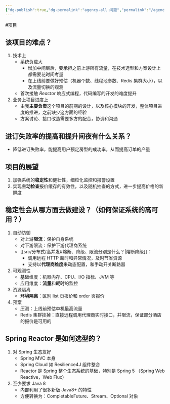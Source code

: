 ```yaml
---
{"dg-publish":true,"dg-permalink":"agency-all 问题","permalink":"/agency-all 问题/"}
---
```



#项目 

## 该项目的难点？

1. 技术上
	- 系统负载大
		- 增加中间层后，要承担之前上游所有流量，在技术选型和方案设计上都需要花时间考量
		- 在上线前要做好预估（机器个数、线程池参数、Redis 集群大小），以及流量切换的观测
	- 首次接触 *Reactor* 响应式编程，代码编写的开发的难度提升
2. 业务上项目进度上
	- 由我**主要负责**这个项目的前期的设计，以及核心模块的开发，整体项目进度的推进，之前缺少这方面的经验
	- 方案讨论、接口改造需要多方的配合，协调和沟通

## 进订失败率的提高和提升间夜有什么关系？

- 降低进订失败率，能提高用户预定房型的成功率，从而提高订单的产量

## 项目的展望

1. 加强系统的**稳定性**和健壮性，细粒化监控和报警设置
2. 实现**主动检查**报价缓存的有效性，以及随机抽查的方式，进一步提高价格的新鲜度

## 稳定性会从哪方面去做建设？（如何保证系统的高可用？）

1. 自动防御
	- 对上游**限流**：保护自身系统
	- 对下游限流：保护下游代理商系统
	- [[src/分布式/高并发#熔断、降级、限流分别是什么？\|熔断降级]]：
		- 调用远程 HTTP 超时和异常情况，及时节省资源
		- 支持以**代理商维度**来动态配置，和手动开关断路器
2. 可观测性
	- 基础维度：机器内存、CPU、I/O 指标、JVM 等
	- 应用维度：**流量**和**耗时**的监控
3. 资源隔离
	- **环境隔离**：区别 list 页报价和 order 页报价
4. 预案
	- 压测：上线前预估单机最高流量
	- Redis 集群挂掉：直接远程调用代理商实时接口，并限流，保证部分酒店的报价是可用的

## Spring Reactor 是如何选型的？

1. 对 Spring 生态友好
	- Spring MVC 本身
	- Spring Cloud 如 Resilience4J 组件整合
	- Reactor 是 Spring 整个生态系统的基础，特别是 Spring 5 （Spring Web Reactive，Web Flux）
2. 至少要求 Java 8
	- 内部利用了很多新版 Java8+ 的特性
	- 方便转换为：CompletableFuture、Stream、Optional 对象
